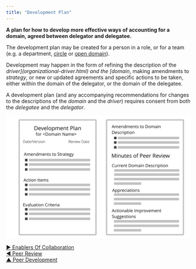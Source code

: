 ```yaml
---
title: "Development Plan"
---
```



**A plan for how to develop more effective ways of accounting for a domain, agreed between delegator and delegatee.**

The development plan may be created for a person in a role, or for a team (e.g. a department, [circle](circle.html) or [open domain](open-domain.html)).

Development may happen in the form of refining the description of the <dfn data-info="Domain: A distinct area of influence, activity and decision making within an organization.">driver](organizational-driver.html) and the [domain</dfn>, making amendments to <dfn data-info="Strategy: A high level approach for how people will create value to successfully account for a domain.">strategy</dfn>, or new or updated agreements and specific actions to be taken, either within the domain of the delegator, or the domain of the delegatee.

A development plan (and any accompanying recommendations for changes to the  descriptions of the <dfn data-info="Domain: A distinct area of influence, activity and decision making within an organization.">domain</dfn> and the <dfn data-info="Organizational Driver: A driver is a person’s or a group's motive for responding to a specific situation. A driver is considered an **organizational driver** if responding to it would help the organization generate value, eliminate waste or avoid harm.">driver</dfn>) requires consent from both the <dfn data-info="Delegatee: An individual or group accepting accountability for a domain delegated to them.">delegatee</dfn> and the <dfn data-info="Delegator: An individual or group delegating a domain to other(s) to be accountable for.">delegator</dfn>.

![A template for development plans](img/templates/development-plan-template.png)


[&#9654; Enablers Of Collaboration](enablers-of-collaboration.html)<br/>[&#9664; Peer Review](peer-review.html)<br/>[&#9650; Peer Development](peer-development.html)

